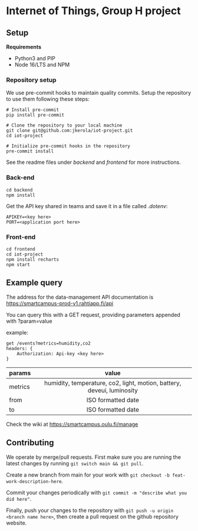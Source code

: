# Internet of Things, Group H project

## Setup

**Requirements**

- Python3 and PIP
- Node 16/LTS and NPM

### Repository setup

We use pre-commit hooks to maintain quality commits. Setup the repository to use them following these steps:

```shell
# Install pre-commit
pip install pre-commit

# Clone the repository to your local machine
git clone git@github.com:jkerola/iot-project.git
cd iot-project

# Initialize pre-commit hooks in the repository
pre-commit install
```


See the readme files under _backend_ and _frontend_ for more instructions.

### Back-end

```shell
cd backend
npm install
```

Get the API key shared in teams and save it in a file called _.dotenv_:

```shell
APIKEY=<key here>
PORT=<application port here>
```

### Front-end

```shell
cd frontend
cd iot-project
npm install recharts
npm start
```


## Example query

The address for the data-management API documentation is
https://smartcampus-prod-v1.rahtiapp.fi/api

You can query this with a GET request, providing parameters appended with ?param=value

example:

```
get /events?metrics=humidity,co2
headers: {
    Authorization: Api-key <key here>
}
```

| params  |                                 value                                  |
| :------ | :--------------------------------------------------------------------: |
| metrics | humidity, temperature, co2, light, motion, battery, deveui, luminosity |
| from    |                           ISO formatted date                           |
| to      |                           ISO formatted date                           |

Check the wiki at https://smartcampus.oulu.fi/manage

## Contributing

We operate by merge/pull requests. First make sure you are running the latest changes by running `git switch main && git pull`.

Create a new branch from main for your work with `git checkout -b feat-work-description-here`.

Commit your changes periodically with `git commit -m "describe what you did here"`.

Finally, push your changes to the repository with `git push -u origin <branch name here>`, then create a pull request on the github repository website.
